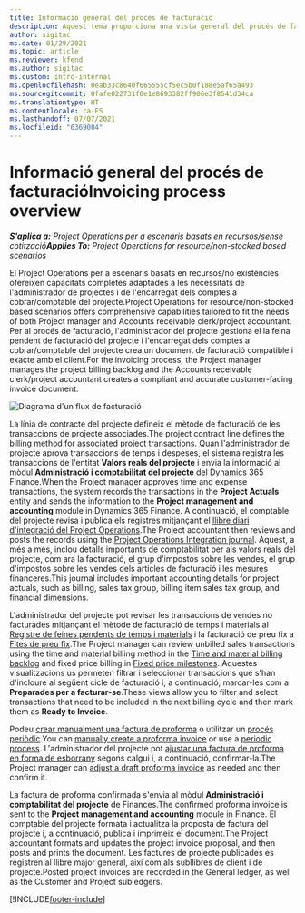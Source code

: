 ```yaml
---
title: Informació general del procés de facturació
description: Aquest tema proporciona una vista general del procés de facturació al Project Operations per a escenaris basats en recursos/no en existències.
author: sigitac
ms.date: 01/29/2021
ms.topic: article
ms.reviewer: kfend
ms.author: sigitac
ms.custom: intro-internal
ms.openlocfilehash: 0eab33c8640f665555cf5ec5b0f188e5af65a493
ms.sourcegitcommit: 0fafe022731f0e1e8693382ff906e3f8541d34ca
ms.translationtype: HT
ms.contentlocale: ca-ES
ms.lasthandoff: 07/07/2021
ms.locfileid: "6369004"
---
```

# <a name="invoicing-process-overview"></a><span data-ttu-id="c4acb-103">Informació general del procés de facturació</span><span class="sxs-lookup"><span data-stu-id="c4acb-103">Invoicing process overview</span></span>

<span data-ttu-id="c4acb-104">_**S'aplica a:** Project Operations per a escenaris basats en recursos/sense cotització_</span><span class="sxs-lookup"><span data-stu-id="c4acb-104">_**Applies To:** Project Operations for resource/non-stocked based scenarios_</span></span>

<span data-ttu-id="c4acb-105">El Project Operations per a escenaris basats en recursos/no existències ofereixen capacitats completes adaptades a les necessitats de l'administrador de projectes i de l'encarregat dels comptes a cobrar/comptable del projecte.</span><span class="sxs-lookup"><span data-stu-id="c4acb-105">Project Operations for resource/non-stocked based scenarios offers comprehensive capabilities tailored to fit the needs of both Project manager and Accounts receivable clerk/project accountant.</span></span> <span data-ttu-id="c4acb-106">Per al procés de facturació, l'administrador del projecte gestiona el la feina pendent de facturació del projecte i l'encarregat dels comptes a cobrar/comptable del projecte crea un document de facturació compatible i exacte amb el client.</span><span class="sxs-lookup"><span data-stu-id="c4acb-106">For the invoicing process, the Project manager manages the project billing backlog and the Accounts receivable clerk/project accountant creates a compliant and accurate customer-facing invoice document.</span></span>

![Diagrama d'un flux de facturació](./media/invoicing-flow.png)

<span data-ttu-id="c4acb-108">La línia de contracte del projecte defineix el mètode de facturació de les transaccions de projecte associades.</span><span class="sxs-lookup"><span data-stu-id="c4acb-108">The project contract line defines the billing method for associated project transactions.</span></span> <span data-ttu-id="c4acb-109">Quan l'administrador del projecte aprova transaccions de temps i despeses, el sistema registra les transaccions de l'entitat **Valors reals del projecte** i envia la informació al mòdul **Administració i comptabilitat del projecte** del Dynamics 365 Finance.</span><span class="sxs-lookup"><span data-stu-id="c4acb-109">When the Project manager approves time and expense transactions, the system records the transactions in the **Project Actuals** entity and sends the information to the **Project management and accounting** module in Dynamics 365 Finance.</span></span> <span data-ttu-id="c4acb-110">A continuació, el comptable del projecte revisa i publica els registres mitjançant el [llibre diari d'integració del Project Operations](../project-accounting/project-operations-integration-journal.md).</span><span class="sxs-lookup"><span data-stu-id="c4acb-110">The Project accountant then reviews and posts the records using the [Project Operations Integration journal](../project-accounting/project-operations-integration-journal.md).</span></span> <span data-ttu-id="c4acb-111">Aquest, a més a més, inclou detalls importants de comptabilitat per als valors reals del projecte, com ara la facturació, el grup d'impostos sobre les vendes, el grup d'impostos sobre les vendes dels articles de facturació i les mesures financeres.</span><span class="sxs-lookup"><span data-stu-id="c4acb-111">This journal includes important accounting details for project actuals, such as billing, sales tax group, billing item sales tax group, and financial dimensions.</span></span>

<span data-ttu-id="c4acb-112">L'administrador del projecte pot revisar les transaccions de vendes no facturades mitjançant el mètode de facturació de temps i materials al [Registre de feines pendents de temps i materials](../proforma-invoicing/manage-billing-backlog.md#time-and-material-billing-backlog) i la facturació de preu fix a [Fites de preu fix](../proforma-invoicing/manage-billing-backlog.md#fixed-price-milestones).</span><span class="sxs-lookup"><span data-stu-id="c4acb-112">The Project manager can review unbilled sales transactions using the time and material billing method in the [Time and material billing backlog](../proforma-invoicing/manage-billing-backlog.md#time-and-material-billing-backlog) and fixed price billing in [Fixed price milestones](../proforma-invoicing/manage-billing-backlog.md#fixed-price-milestones).</span></span> <span data-ttu-id="c4acb-113">Aquestes visualitzacions us permeten filtrar i seleccionar transaccions que s'han d'incloure al següent cicle de facturació i, a continuació, marcar-les com a **Preparades per a facturar-se**.</span><span class="sxs-lookup"><span data-stu-id="c4acb-113">These views allow you to filter and select transactions that need to be included in the next billing cycle and then mark them as **Ready to Invoice**.</span></span>

<span data-ttu-id="c4acb-114">Podeu [crear manualment una factura de proforma](../proforma-invoicing/create-manual-proforma-invoice.md) o utilitzar un [procés periòdic](../proforma-invoicing/configure-automated-invoice-creation.md).</span><span class="sxs-lookup"><span data-stu-id="c4acb-114">You can [manually create a proforma invoice](../proforma-invoicing/create-manual-proforma-invoice.md) or use a [periodic process](../proforma-invoicing/configure-automated-invoice-creation.md).</span></span> <span data-ttu-id="c4acb-115">L'administrador del projecte pot [ajustar una factura de proforma en forma de esborrany](../proforma-invoicing/manage-proforma-invoice.md) segons calgui i, a continuació, confirmar-la.</span><span class="sxs-lookup"><span data-stu-id="c4acb-115">The Project manager can [adjust a draft proforma invoice](../proforma-invoicing/manage-proforma-invoice.md) as needed and then confirm it.</span></span>

<span data-ttu-id="c4acb-116">La factura de proforma confirmada s'envia al mòdul **Administració i comptabilitat del projecte** de Finances.</span><span class="sxs-lookup"><span data-stu-id="c4acb-116">The confirmed proforma invoice is sent to the **Project management and accounting** module in Finance.</span></span> <span data-ttu-id="c4acb-117">El comptable del projecte formata i actualitza la proposta de factura del projecte i, a continuació, publica i imprimeix el document.</span><span class="sxs-lookup"><span data-stu-id="c4acb-117">The Project accountant formats and updates the project invoice proposal, and then posts and prints the document.</span></span> <span data-ttu-id="c4acb-118">Les factures de projecte publicades es registren al llibre major general, així com als subllibres de client i de projecte.</span><span class="sxs-lookup"><span data-stu-id="c4acb-118">Posted project invoices are recorded in the General ledger, as well as the Customer and Project subledgers.</span></span>


[!INCLUDE[footer-include](../includes/footer-banner.md)]